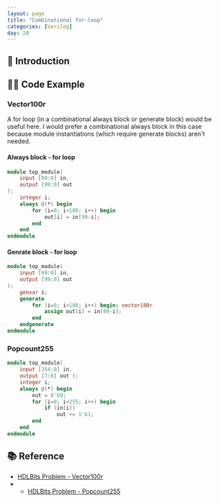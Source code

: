 ```yaml
---
layout: page
title: "Combinational for-loop"
categories: [Verilog]
day: 20
---
```


## 📌 Introduction

## 🧑‍💻 Code Example

### Vector100r
A for loop (in a combinational always block or generate block) would be useful here. I would prefer a combinational always block in this case because module instantiations (which require generate blocks) aren't needed.
#### Always block - for loop
```verilog
module top_module( 
    input [99:0] in,
    output [99:0] out
);
    integer i;
    always @(*) begin
        for (i=0; i<100; i++) begin
            out[i] = in[99-i];
        end
    end
endmodule
```

#### Genrate block - for loop
```verilog
module top_module( 
    input [99:0] in,
    output [99:0] out
);
    genvar i;
    generate
        for (i=0; i<100; i++) begin: vector100r
            assign out[i] = in[99-i];
        end	
    endgenerate
endmodule
```

### Popcount255
```verilog
module top_module( 
    input [254:0] in,
    output [7:0] out );
    integer i;
    always @(*) begin
        out = 8'b0;
        for (i=0; i<255; i++) begin
            if (in[i])
                out += 1'b1;
        end
    end
endmodule
```

## 📚 Reference
* [HDLBits Problem - Vector100r](https://hdlbits.01xz.net/wiki/Vector100r)
* * [HDLBits Problem - Popcount255](https://hdlbits.01xz.net/wiki/Popcount255)
